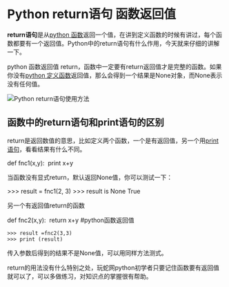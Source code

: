 # Python return语句 函数返回值

**return语句**是从[python 函数](http://www.iplaypy.com/jichu/function.html)返回一个值，在讲到定义函数的时候有讲过，每个函数都要有一个返回值。Python中的return语句有什么作用，今天就来仔细的讲解一下。

python 函数返回值 return，函数中一定要有return返回值才是完整的函数。如果你没有[python 定义函数](http://www.iplaypy.com/jichu/function.html)返回值，那么会得到一个结果是None对象，而None表示没有任何值。

![Python return语句使用方法](http://www.iplaypy.com/uploads/allimg/160127/2-16012G52444a0.jpg)

## 函数中的return语句和print语句的区别

return是返回数值的意思，比如定义两个函数，一个是有返回值，另一个用[print语句](http://www.iplaypy.com/jichu/print.html)，看看结果有什么不同。

def fnc1(x,y):
​       print x+y

当函数没有显式return，默认返回None值，你可以测试一下：

\>>> result = fnc1(2, 3)
\>>> result is None
True

另一个有返回值return的函数

def fnc2(x,y):
​       return x+y #python函数返回值
```
>>> result =fnc2(3,3)
>>> print (result)
```
传入参数后得到的结果不是None值，可以用同样方法测式。

return的用法没有什么特别之处，玩蛇网python初学者只要记住函数要有返回值就可以了，可以多做练习，对知识点的掌握很有帮助。